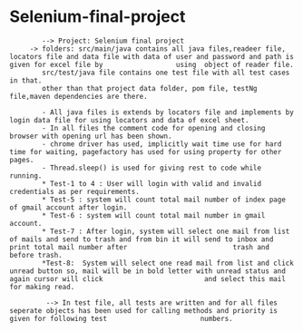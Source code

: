 # Selenium-final-project







            --> Project: Selenium final project
         -> folders: src/main/java contains all java files,readeer file, locators file and data file with data of user and password and path is given for excel file by                  using  object of reader file.
            src/test/java file contains one test file with all test cases in that.
            other than that project data folder, pom file, testNg file,maven dependencies are there.
            
            - All java files is extends by locators file and implements by login data file for using locators and data of excel sheet.
            - In all files the comment code for opening and closing browser with opening url has been shown.
            - chrome driver has used, implicitly wait time use for hard time for waiting, pagefactory has used for using property for other pages.
            - Thread.sleep() is used for giving rest to code while running.
            * Test-1 to 4 : User will login with valid and invalid credentials as per requirements.
            * Test-5 : system will count total mail number of index page of gmail account after login.
            * Test-6 : system will count total mail number in gmail account.
            * Test-7 : After login, system will select one mail from list of mails and send to trash and from bin it will send to inbox and print total mail number after                          trash and before trash.
            *Test-8:  System will select one read mail from list and click unread button so, mail will be in bold letter with unread status and again cursor will click                         and select this mail for making read.
            
             --> In test file, all tests are written and for all files seperate objects has been used for calling methods and priority is given for following test                       numbers.          
